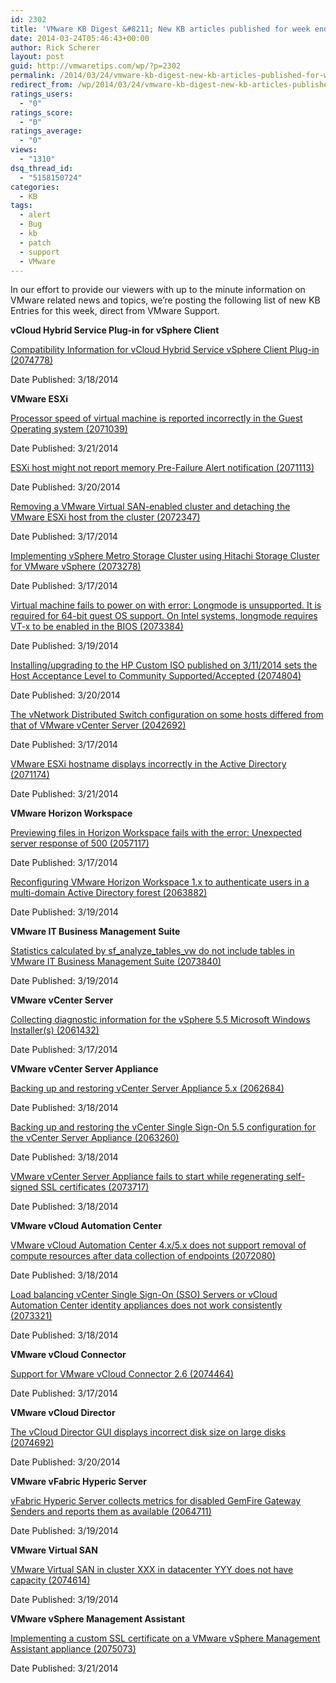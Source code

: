```yaml
---
id: 2302
title: 'VMware KB Digest &#8211; New KB articles published for week ending 3/22/14'
date: 2014-03-24T05:46:43+00:00
author: Rick Scherer
layout: post
guid: http://vmwaretips.com/wp/?p=2302
permalink: /2014/03/24/vmware-kb-digest-new-kb-articles-published-for-week-ending-32214/
redirect_from: /wp/2014/03/24/vmware-kb-digest-new-kb-articles-published-for-week-ending-32214/
ratings_users:
  - "0"
ratings_score:
  - "0"
ratings_average:
  - "0"
views:
  - "1310"
dsq_thread_id:
  - "5158150724"
categories:
  - KB
tags:
  - alert
  - Bug
  - kb
  - patch
  - support
  - VMware
---
```

In our effort to provide our viewers with up to the minute information on VMware related news and topics, we&#8217;re posting the following list of new KB Entries for this week, direct from VMware Support.

<!--more-->

**vCloud Hybrid Service Plug-in for vSphere Client**
  
[Compatibility Information for vCloud Hybrid Service vSphere Client Plug-in (2074778)](http://bit.ly/1hffiX2)
  
Date Published: 3/18/2014

**VMware ESXi**
  
[Processor speed of virtual machine is reported incorrectly in the Guest Operating system (2071039)](http://bit.ly/1nTv1UA)
  
Date Published: 3/21/2014
  
[ESXi host might not report memory Pre-Failure Alert notification (2071113)](http://bit.ly/1hffgyn)
  
Date Published: 3/20/2014
  
[Removing a VMware Virtual SAN-enabled cluster and detaching the VMware ESXi host from the cluster (2072347)](http://bit.ly/1nTv0ju)
  
Date Published: 3/17/2014
  
[Implementing vSphere Metro Storage Cluster using Hitachi Storage Cluster for VMware vSphere (2073278)](http://bit.ly/1hffgyo)
  
Date Published: 3/17/2014
  
[Virtual machine fails to power on with error: Longmode is unsupported. It is required for 64-bit guest OS support. On Intel systems, longmode requires VT-x to be enabled in the BIOS (2073384)](http://bit.ly/1hffiX7)
  
Date Published: 3/19/2014
  
[Installing/upgrading to the HP Custom ISO published on 3/11/2014 sets the Host Acceptance Level to Community Supported/Accepted (2074804)](http://bit.ly/1nTv1UD)
  
Date Published: 3/20/2014
  
[The vNetwork Distributed Switch configuration on some hosts differed from that of VMware vCenter Server (2042692)](http://bit.ly/1hffiX8)
  
Date Published: 3/17/2014
  
[VMware ESXi hostname displays incorrectly in the Active Directory (2071174)](http://bit.ly/1nTv0jz)
  
Date Published: 3/21/2014

**VMware Horizon Workspace**
  
[Previewing files in Horizon Workspace fails with the error: Unexpected server response of 500 (2057117)](http://bit.ly/1nTv1UE)
  
Date Published: 3/17/2014
  
[Reconfiguring VMware Horizon Workspace 1.x to authenticate users in a multi-domain Active Directory forest (2063882)](http://bit.ly/1nTv1UH)
  
Date Published: 3/19/2014

**VMware IT Business Management Suite**
  
[Statistics calculated by sf\_analyze\_tables_vw do not include tables in VMware IT Business Management Suite (2073840)](http://bit.ly/1nTv1UI)
  
Date Published: 3/19/2014

**VMware vCenter Server**
  
[Collecting diagnostic information for the vSphere 5.5 Microsoft Windows Installer(s) (2061432)](http://bit.ly/1nTv1UJ)
  
Date Published: 3/17/2014

**VMware vCenter Server Appliance**
  
[Backing up and restoring vCenter Server Appliance 5.x (2062684)](http://bit.ly/1hffgyr)
  
Date Published: 3/18/2014
  
[Backing up and restoring the vCenter Single Sign-On 5.5 configuration for the vCenter Server Appliance (2063260)](http://bit.ly/1nTv1UL)
  
Date Published: 3/18/2014
  
[VMware vCenter Server Appliance fails to start while regenerating self-signed SSL certificates (2073717)](http://bit.ly/1hffgys)
  
Date Published: 3/18/2014

**VMware vCloud Automation Center**
  
[VMware vCloud Automation Center 4.x/5.x does not support removal of compute resources after data collection of endpoints (2072080)](http://bit.ly/1nTv0jF)
  
Date Published: 3/18/2014
  
[Load balancing vCenter Single Sign-On (SSO) Servers or vCloud Automation Center identity appliances does not work consistently (2073321)](http://bit.ly/1hffgyC)
  
Date Published: 3/18/2014

**VMware vCloud Connector**
  
[Support for VMware vCloud Connector 2.6 (2074464)](http://bit.ly/1nTv0jL)
  
Date Published: 3/17/2014

**VMware vCloud Director**
  
[The vCloud Director GUI displays incorrect disk size on large disks (2074692)](http://bit.ly/1hffjdA)
  
Date Published: 3/20/2014

**VMware vFabric Hyperic Server**
  
[vFabric Hyperic Server collects metrics for disabled GemFire Gateway Senders and reports them as available (2064711)](http://bit.ly/1nTv0jN)
  
Date Published: 3/19/2014

**VMware Virtual SAN**
  
[VMware Virtual SAN in cluster XXX in datacenter YYY does not have capacity (2074614)](http://bit.ly/1hffgOU)
  
Date Published: 3/19/2014

**VMware vSphere Management Assistant**
  
[Implementing a custom SSL certificate on a VMware vSphere Management Assistant appliance (2075073)](http://bit.ly/1nTv1UQ)
  
Date Published: 3/21/2014